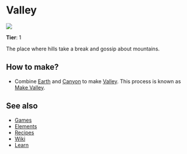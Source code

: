 # Valley

![](/wiki/images/item.valley.png)

**Tier**: 1

The place where hills take a break and gossip about mountains.

## How to make?

* Combine [Earth](/wiki/elements/earth) and [Canyon](/wiki/elements/canyon) to make [Valley](/wiki/elements/valley). This process is known as [Make Valley](/wiki/recipes/make-valley).

## See also

* [Games](/wiki/games)
* [Elements](/wiki/elements)
* [Recipes](/wiki/recipes)
* [Wiki](/wiki/index)
* [Learn](/learn/index)